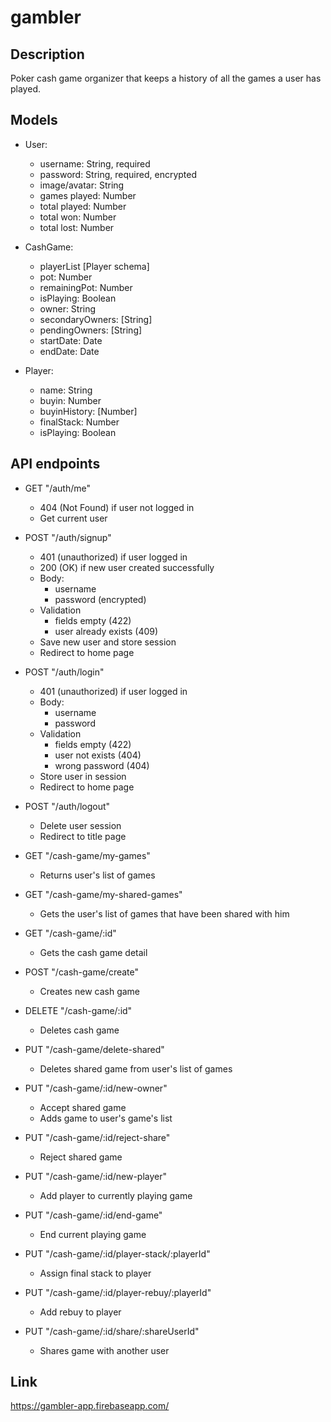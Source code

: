 # gambler

## Description

Poker cash game organizer that keeps a history of all the games a user has played.

## Models

- User:
  - username: String, required
  - password: String, required, encrypted
  - image/avatar: String
  - games played: Number
  - total played: Number
  - total won: Number
  - total lost: Number
  
- CashGame:
  - playerList [Player schema]
  - pot: Number
  - remainingPot: Number
  - isPlaying: Boolean
  - owner: String
  - secondaryOwners: [String]
  - pendingOwners: [String]
  - startDate: Date
  - endDate: Date
  
- Player:
  - name: String
  - buyin: Number
  - buyinHistory: [Number]
  - finalStack: Number
  - isPlaying: Boolean
  
## API endpoints

- GET "/auth/me"
  - 404 (Not Found) if user not logged in
  - Get current user

- POST "/auth/signup"
  - 401 (unauthorized) if user logged in
  - 200 (OK) if new user created successfully
  - Body:
    - username
    - password (encrypted)
  - Validation
    - fields empty (422)
    - user already exists (409)
  - Save new user and store session
  - Redirect to home page
  
- POST "/auth/login"
  - 401 (unauthorized) if user logged in
  - Body:
    - username
    - password
  - Validation
    - fields empty (422)
    - user not exists (404)
    - wrong password (404)
  - Store user in session
  - Redirect to home page
  
- POST "/auth/logout"
  - Delete user session
  - Redirect to title page

- GET "/cash-game/my-games"
  - Returns user's list of games
  
- GET "/cash-game/my-shared-games"
  - Gets the user's list of games that have been shared with him
  
- GET "/cash-game/:id"
  - Gets the cash game detail
  
- POST "/cash-game/create"
  - Creates new cash game
  
- DELETE "/cash-game/:id"
  - Deletes cash game
  
- PUT "/cash-game/delete-shared"
  - Deletes shared game from user's list of games
  
- PUT "/cash-game/:id/new-owner"
  - Accept shared game
  - Adds game to user's game's list
  
- PUT "/cash-game/:id/reject-share"
  - Reject shared game
  
- PUT "/cash-game/:id/new-player"
  - Add player to currently playing game
  
- PUT "/cash-game/:id/end-game"
  - End current playing game
  
- PUT "/cash-game/:id/player-stack/:playerId"
  - Assign final stack to player
  
- PUT "/cash-game/:id/player-rebuy/:playerId"
  - Add rebuy to player
  
- PUT "/cash-game/:id/share/:shareUserId"
  - Shares game with another user
    
## Link

https://gambler-app.firebaseapp.com/


